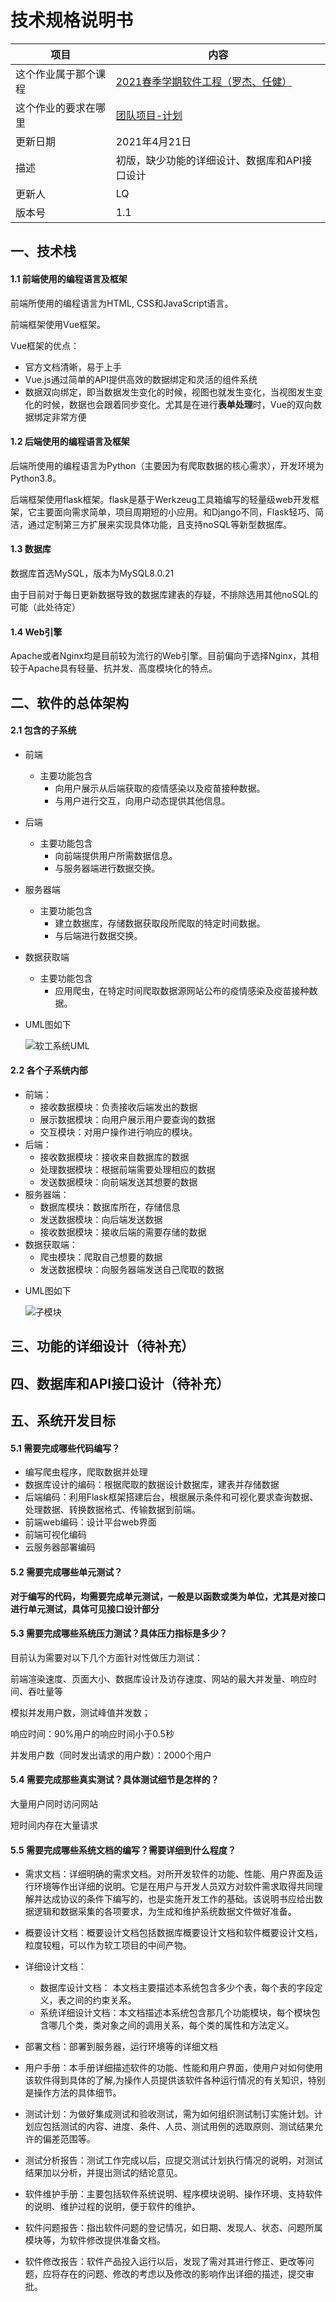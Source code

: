 # 技术规格说明书

| 项目                 | 内容                                                         |
| -------------------- | ------------------------------------------------------------ |
| 这个作业属于那个课程 | [2021春季学期软件工程（罗杰、任健）](https://edu.cnblogs.com/campus/buaa/BUAA_SE_2021_LR) |
| 这个作业的要求在哪里 | [团队项目-计划](https://edu.cnblogs.com/campus/buaa/BUAA_SE_2021_LR/homework/11943) |
| 更新日期             | 2021年4月21日                                                |
| 描述                 | 初版，缺少功能的详细设计、数据库和API接口设计                |
| 更新人               | LQ                                                           |
| 版本号               | 1.1                                                          |



## 一、技术栈

#### 1.1 前端使用的编程语言及框架

前端所使用的编程语言为HTML, CSS和JavaScript语言。

前端框架使用Vue框架。

Vue框架的优点：

* 官方文档清晰，易于上手
* Vue.js通过简单的API提供高效的数据绑定和灵活的组件系统
* 数据双向绑定，即当数据发生变化的时候，视图也就发生变化，当视图发生变化的时候，数据也会跟着同步变化。尤其是在进行**表单处理**时，Vue的双向数据绑定非常方便

#### 1.2 后端使用的编程语言及框架

后端所使用的编程语言为Python（主要因为有爬取数据的核心需求），开发环境为Python3.8。

后端框架使用flask框架。flask是基于Werkzeug工具箱编写的轻量级web开发框架，它主要面向需求简单，项目周期短的小应用。和Django不同，Flask轻巧、简洁，通过定制第三方扩展来实现具体功能，且支持noSQL等新型数据库。

#### 1.3 数据库

数据库首选MySQL，版本为MySQL8.0.21

由于目前对于每日更新数据导致的数据库建表的存疑，不排除选用其他noSQL的可能（此处待定）

#### 1.4 Web引擎

Apache或者Nginx均是目前较为流行的Web引擎。目前偏向于选择Nginx，其相较于Apache具有轻量、抗并发、高度模块化的特点。



## 二、软件的总体架构

#### 2.1 包含的子系统

* 前端

  * 主要功能包含
    * 向用户展示从后端获取的疫情感染以及疫苗接种数据。
    * 与用户进行交互，向用户动态提供其他信息。

* 后端

  * 主要功能包含
    * 向前端提供用户所需数据信息。
    * 与服务器端进行数据交换。

* 服务器端

  * 主要功能包含
    * 建立数据库，存储数据获取段所爬取的特定时间数据。
    * 与后端进行数据交换。

* 数据获取端

  * 主要功能包含
    * 应用爬虫，在特定时间爬取数据源网站公布的疫情感染及疫苗接种数据。

* UML图如下

  ![软工系统UML](./img/软工系统UML.png)

#### 2.2 各个子系统内部

+ 前端：
  + 接收数据模块：负责接收后端发出的数据
  + 展示数据模块：向用户展示用户要查询的数据
  + 交互模块：对用户操作进行响应的模块。
+ 后端：
  + 接收数据模块：接收来自数据库的数据
  + 处理数据模块：根据前端需要处理相应的数据
  + 发送数据模块：向前端发送其想要的数据
+ 服务器端：
  + 数据库模块：数据库所在，存储信息
  + 发送数据模块：向后端发送数据
  + 接收数据模块：接收后端的需要存储的数据
+ 数据获取端：
  + 爬虫模块：爬取自己想要的数据
  + 发送数据模块：向服务器端发送自己爬取的数据

- UML图如下

  ![子模块](./img/子模块.png)



## 三、功能的详细设计（待补充）



## 四、数据库和API接口设计（待补充）



## 五、系统开发目标

#### 5.1 需要完成哪些**代码编写**？

* 编写爬虫程序，爬取数据并处理
* 数据库设计的编码：根据爬取的数据设计数据库，建表并存储数据
* 后端编码：利用Flask框架搭建后台，根据展示条件和可视化要求查询数据、处理数据、转换数据格式、传输数据到前端。
* 前端web编码：设计平台web界面
* 前端可视化编码
* 云服务器部署编码

#### 5.2 需要完成哪些**单元测试**？

**对于编写的代码，均需要完成单元测试，一般是以函数或类为单位，尤其是对接口进行单元测试，具体可见接口设计部分**

#### 5.3 需要完成哪些**系统压力测试**？具体**压力指标是多少**？

目前认为需要对以下几个方面针对性做压力测试：

前端渲染速度、页面大小、数据库设计及访存速度、网站的最大并发量、响应时间、吞吐量等

模拟并发用户数，测试峰值并发数；

响应时间：90%用户的响应时间小于0.5秒

并发用户数（同时发出请求的用户数）：2000个用户

#### 5.4 需要完成那些**真实测试**？具体**测试细节是怎样的**？

大量用户同时访问网站

短时间内存在大量请求

#### 5.5 需要完成哪些**系统文档的编写**？需要**详细到什么程度**？

- 需求文档：详细明确的需求文档。对所开发软件的功能、性能、用户界面及运行环境等作出详细的说明。它是在用户与开发人员双方对软件需求取得共同理解并达成协议的条件下编写的，也是实施开发工作的基础。该说明书应给出数据逻辑和数据采集的各项要求，为生成和维护系统数据文件做好准备。


- 概要设计文档：概要设计文档包括数据库概要设计文档和软件概要设计文档，粒度较粗，可以作为软工项目的中间产物。


- 详细设计文档： 
  - 数据库设计文档： 本文档主要描述本系统包含多少个表，每个表的字段定义，表之间的约束关系。
  - 系统详细设计文档：本文档描述本系统包含那几个功能模块，每个模块包含哪几个类，类对象之间的调用关系，每个类的属性和方法定义。

- 部署文档：部署到服务器，运行环境等的详细文档


- 用户手册：本手册详细描述软件的功能、性能和用户界面，使用户对如何使用该软件得到具体的了解,为操作人员提供该软件各种运行情况的有关知识，特别是操作方法的具体细节。


-  测试计划：为做好集成测试和验收测试，需为如何组织测试制订实施计划。计划应包括测试的内容、进度、条件、人员、测试用例的选取原则、测试结果允许的偏差范围等。


- 测试分析报告：测试工作完成以后，应提交测试计划执行情况的说明，对测试结果加以分析，并提出测试的结论意见。


- 软件维护手册：主要包括软件系统说明、程序模块说明、操作环境、支持软件的说明、维护过程的说明，便于软件的维护。


-  软件问题报告：指出软件问题的登记情况，如日期、发现人、状态、问题所属模块等，为软件修改提供准备文档。


- 软件修改报告：软件产品投入运行以后，发现了需对其进行修正、更改等问题，应将存在的问题、修改的考虑以及修改的影响作出详细的描述，提交审批。